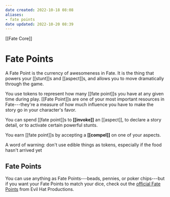 ```yaml
---
date created: 2022-10-18 08:08
aliases:
- fate points
date updated: 2022-10-20 08:39
---
```


[[Fate Core]]

# Fate Points

A Fate Point is the currency of awesomeness in Fate.  It is the thing that powers your [[stunt]]s and [[aspect]]s, and allows you to move dramatically through the game.

You use tokens to represent how many [[fate point]]s you have at any given time during play. [[Fate Point]]s are one of your most important resources in Fate---they're a measure of how much influence you have to make the story go in your character's favor.

You can spend [[fate point]]s to **[[invoke]]** an [[aspect]], to declare a story detail, or to activate certain powerful stunts.

You earn [[fate point]]s by accepting a **[[compel]]** on one of your aspects.

A word of warning: don't use edible things as tokens, especially if the food hasn't arrived yet

## Fate Points

You can use anything as Fate Points---beads, pennies, or poker chips---but if you want your Fate Points to match your dice, check out the [official Fate Points](https://www.evilhat.com/home/fate-points/) from Evil Hat Productions.

